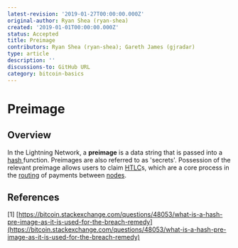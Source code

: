 ```yaml
---
latest-revision: '2019-01-27T00:00:00.000Z'
original-author: Ryan Shea (ryan-shea)
created: '2019-01-01T00:00:00.000Z'
status: Accepted
title: Preimage
contributors: Ryan Shea (ryan-shea); Gareth James (gjradar)
type: article
description: ''
discussions-to: GitHub URL
category: bitcoin-basics
---
```


# Preimage

## Overview

In the Lightning Network, a **preimage** is a data string that is passed into a [hash ](hash.md)function. Preimages are also referred to as 'secrets'. Possession of the relevant preimage allows users to claim [HTLC](hltc.md)s, which are a core process in the [routing](../lightning/payment-routing.md) of payments between [nodes](../lightning/node.md).

## References

\[1\] [https://bitcoin.stackexchange.com/questions/48053/what-is-a-hash-pre-image-as-it-is-used-for-the-breach-remedy](https://bitcoin.stackexchange.com/questions/48053/what-is-a-hash-pre-image-as-it-is-used-for-the-breach-remedy)


